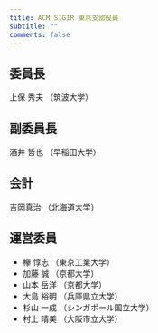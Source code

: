 ```yaml
---
title: ACM SIGIR 東京支部役員
subtitle: ""
comments: false
---
```


## 委員長

上保 秀夫 （筑波大学）

## 副委員長

酒井 哲也 （早稲田大学）

## 会計

吉岡真治 （北海道大学）

## 運営委員

- 欅 惇志 （東京工業大学）
- 加藤 誠 （京都大学）
- 山本 岳洋 （京都大学）
- 大島 裕明 （兵庫県立大学）
- 杉山 一成 （シンガポール国立大学）
- 村上 晴美 （大阪市立大学）

